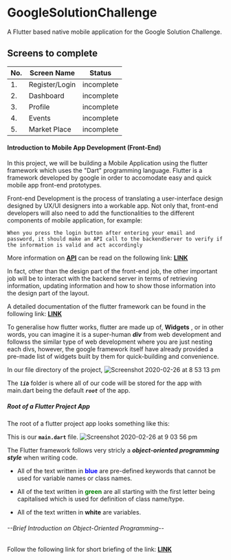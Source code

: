 # GoogleSolutionChallenge

A Flutter based native mobile application for the Google Solution Challenge.

## Screens to complete
|No.| Screen Name | Status|
|---|---|---|
|1. |Register/Login| incomplete|
|2. |Dashboard| incomplete|
|3. |Profile| incomplete|
|4. |Events| incomplete|
|5. |Market Place| incomplete|


#### Introduction to Mobile App Development (Front-End)
In this project, we will be building a Mobile Application using the flutter framework which uses the "Dart" programming language. Flutter is a framework developed by google in order to accomodate easy and quick mobile app front-end prototypes. 

Front-end Development is the process of translating a user-interface design designed by UX/UI designers into a workable app. Not only that, front-end developers will also need to add the functionalities to the different components of mobile application, for example: 

`When you press the login button after entering your email and password, it should make an API call to the backendServer to verify if the information is valid and act accordingly`

More information on <a href="https://en.wikipedia.org/wiki/Application_programming_interface"><b>API</b></a> can be read on the following link: 
<a href="https://searchapparchitecture.techtarget.com/definition/RESTful-API"><b>LINK</b></a>

In fact, other than the design part of the front-end job, the other important job will be to interact with the backend server in terms of retrieving information, updating information and how to show those information into the design part of the layout. 

A detailed documentation of the flutter framework can be found in the following link: 
<a href="https://flutter.dev/docs"><b>LINK</b></a>

To generalise how flutter works, flutter are made up of, **Widgets** , or in other words, you can imagine it is a super-human ***div*** from web development and followss the similar type of web development where you are just nesting each divs, however, the google framework itself have already provided a pre-made list of widgets built by them for quick-building and convenience.

In our file directory of the project,
![Screenshot 2020-02-26 at 8 53 13 pm](https://user-images.githubusercontent.com/44058187/75346736-51fef680-58da-11ea-9eb7-8c541bcc5ea3.png)

The ***`lib`*** folder is where all of our code will be stored for the app with main.dart being the default ***`root`*** of the app.

##### Root of a Flutter Project App
The root of a flutter project app looks something like this:

This is our **`main.dart`** file.
![Screenshot 2020-02-26 at 9 03 56 pm](https://user-images.githubusercontent.com/44058187/75347371-8fb04f00-58db-11ea-9354-ebf6fcb4fb2e.png)

The Flutter framework follows very stricly a ***object-oriented programming style*** when writing code.

- All of the text written in <span style="color:blue"><b>blue</b></span> are pre-defined keywords that cannot be used for variable names or class names.

- All of the text written in <span style="color:green"><b>green</b></span> are all starting with the first letter being capitalised which is used for definition of class name/type.

- All of the text written in <b>white</b> are variables.

###### --Brief Introduction on Object-Oriented Programming--
Follow the following link for short briefing of the link: 
<a href="https://medium.com/edureka/java-oop-cheat-sheet-9c6ebb5e1175"><b>LINK</b></a>